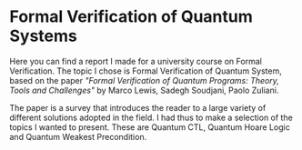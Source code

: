 # Formal Verification of Quantum Systems
Here you can find a report I made for a university course on Formal Verification. The topic I chose is Formal Verification of Quantum System, based on the paper _"Formal Verification of Quantum Programs: Theory, Tools and Challenges"_ by Marco Lewis, Sadegh Soudjani, Paolo Zuliani.

The paper is a survey that introduces the reader to a large variety of different solutions adopted in the field. I had thus to make a selection of the topics I wanted to present. These are Quantum CTL, Quantum Hoare Logic and Quantum Weakest Precondition.

